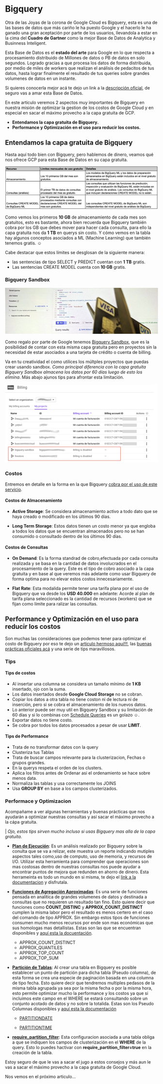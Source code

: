 # Bigquery

Otra de las Joyas de la corona de Google Cloud es Bigquery, esta es una de las bases de datos que más cariño le ha puesto Google y el hacerlo le ha ganado una gran aceptación por parte de los usuarios, llevandola a estar en la cima del **Cuadro de Gartner** como la mejor Base de Datos de Analytica y Businness Inteligent.

Esta Base de Datos es el __estado del arte__ para Google en lo que respecta a procesamiento distribuido de Millones de datos o PB de datos en solo segundos. Logrado gracias a que procesa los datos de forma distribuida, por medio de miles de workers que realizan el análisis de pedacitos de tus datos, hasta lograr finalmente el resultado de tus queries sobre grandes volumenes de datos en un instante.

Si quieres conocerla mejor acá te dejo un link a la [descripción oficial](https://cloud.google.com/bigquery/), de seguro vas a amar esta Base de Datos.

En este articulo veremos 2 aspectos muy importantes de Bigquery en nuestra misión de optimizar la gestion de los costos de Google Cloud y en especial en sacar el máximo provecho a la capa gratuita de GCP.

* __Entendamos la capa gratuita de Bigquery.__
* __Performance y Optimización en el uso para reducir los costos.__

## Entendamos la capa gratuita de Bigquery

Hasta aquí todo bien con Bigquery, pero hablemos de dinero, veamos qué nos ofrece GCP para esta Base de Datos en su capa gratuita.

![capa gratuita bigquery](/images/S01/bigquery/limits.png)

Como vemos los primeros __10 GB__ de almacenamiento de cada mes son gratuitos, esto es bastante, ahora bien recuerda que Bigquery también cobra por los GB que debes mover para hacer cada consulta, para ello la capa gratuita nos da __1 TB__ en querys sin costo.
Y cómo vemos en la tabla hay algunos conceptos asociados a ML (Machine Learning) que también tenemos gratis. ☺

Cabe destacar que estos límites se desglosan de la siguiente manera:

* las sentencias de tipo SELECT y PREDICT cuentan con __1 TB__ gratis.
* Las sentencias CREATE MODEL cuenta con __10 GB__ gratis.


### Bigquery Sandbox

![Sin tarjeta de credito](/images/S01/bigquery/portada_bigquery.png)

Como regalo por parte de Google tenemos [Bigquery Sandbox](https://cloud.google.com/bigquery/docs/sandbox), que es la posibilidad de contar con esta misma capa gratuita pero en proyectos sin la necesidad de estar asociados a una tarjeta de crédito o cuenta de billing.

Va en tu creatividad el como utilices los múltples proyectos que puedas crear usando sandbox. _Como principal diferencia con la capa gratuita Bigquery Sandbox almacena los datos por 60 días luego de esto los elimina_. Más abajo ajunos tips para afrontar esta limitación. 

![sin billing](/images/S01/bigquery/bigquery_sandbox.png)

### Costos 

Entremos en detalle en la forma en la que Bigquery [cobra por el uso de este servicio](https://cloud.google.com/bigquery/pricing).

#### Costos de Almacenamiento

* __Active Storage__: Se considera almacenamiento activo a todo dato que se haya creado o modificado en los últimos 90 días.

* __Long Term Storage__: Estos datos tienen un costo menor ya que engloba a todos los datos que se encuentran almacenados pero no se han consumido o consultado dentro de los últimos 90 días.

#### Costos de Consultas


* __On Demand__: Es la forma standrad de cobro,efectuada por cada consulta realizada y se basa en la cantidad de datos involucrados en el procesamiento de la query. Este es el tipo de cobro asociado a la capa gratuita y en base al que veremos más adelante como usar Bigquery de forma optima para no elevar estos costos innecesariamente.

* __Flat Rate__: Esta modalida permite tener una tarifa plana por el uso de Bigquery que va desde los __USD 40.000__ en adelante: Acorde al plan de tarifa plana seleccionado es la cantidad de recursos (workers) que se fijan como límite para ralizar las consultas.

## Performance y Optimización en el uso para reducir los costos

Son muchas las consideraciones que podemos tener para optimizar el costo de Bigquery por eso te dejo un [articulo hermoso aquí!!!](https://medium.com/google-cloud/bigquery-optimized-cluster-your-tables-65e2f684594b), las [buenas prácticas oficiales acá](https://cloud.google.com/bigquery/docs/best-practices-performance-compute) y una serie de tips maravillosos.

### Tips

#### Tips de costos

* Al insertar una columna se considera un tamaño mínimo de __1 KB__ insertado, ojo con la suma.
* Los datos insertados desde __Google Cloud Storage__ no se cobran.
* Copiar los datos a otra tabla no tiene coston ni de lectura ni de inserción, pero si se cobra el almacenamiento de los nuevos datos. 
* Lo anterior puede ser muy util en Bigquery Sandbox y su limitación de 60 días y si lo combinas con [Schedule Queries](TODO) es un golazo ☺.
* Exportar datos no tiene costo.
* Se cobra por todos los datos procesados a pesar de usar __LIMIT__.

#### Tips de Performance

* Trata de no transformar datos con la query
* Clusteriza tus Tablas
* Trata de buscar campos relevante para la clusterizacion, Fechas o grupos grandes.
* En la querys respeta el orden de los clusters.
* Aplica los filtros antes de Ordenar asi el ordenamiento se hace sobre menos data.
* Normaliza las tablas y usa correctamente los JOINS
* Usa __GROUP BY__ en base a los campos clusterizados.



### Performace y Optimizacion

Acompañame a ver algunas herramientas y buenas prácticas que nos ayudarán a optimizar nuestras consultas y así sacar el máximo provecho a la cápa gratuita. 

| _Ojo, estos tips sirven mucho incluso si usas Bigquery mas alla de la capa gratuita_.


* __[Plan de Ejecución](TODO)__: Es un análisis realizado por Bigquery sobre la conulta que se va a relizar, este muestra un reporte indicando mutiples aspectos tales como,uso de computo, uso de memoria, y recursos de I/O. Utilizar esta herramienta para comprender que operaciones son mas costosas dentro de nuestras consultas nos puede ayudar a encontrar puntos de mejora que redunden en ahorro de dinero.
Esta herrameinta es todo un mundo en si misma, te dejo el [link a la documentacion](TODO) y disfrutala.

* __[Funciones de Agregación Aproximadas](TODO)__: Es una serie de funciones pensada en analítica de grandes volumenes de datos y destinada a consultas que no requieren un resultado tan fino. Esto quiere decir que funciones como __COUNT_DISTINC__ y __APPROX_COUNT_DISTINCT__ cumplen la misma labor pero el resultado es menos certero en el caso del comando de tipo APPROX. Sin embargo estos tipos de funciones consumen mucho menos recursos por ende son mas económicas que sus homologas mas detallistas.
Estas son las que se encuentran disponibles y [aquí esta la docuentación](TODO).
    + APPROX_COUNT_DISTINCT
    + APPROX_QUANTILES
    + APPROX_TOP_COUNT
    + APPROX_TOP_SUM

* __[Partición de Tablas](TODO)__: Al crear una tabla en Bigquery es posible establecer un punto de partición para dicha tabla (Pseudo columna), de esta forma se crea una especie de paginación basada en una columna de tipo fecha. Esto quiere decir que tendremos multiples pedasos de la misma tabla agrupada ya sea por la misma fecha o por la misma hora, esto permite optimizar mucho la performance y los costos ya que si incluimos este campo en el WHERE se estará consultando sobre un conjunto acotado de datos y no sobre la totalida. 
Estas son los Pseudo Columnas disponibles y [aquí esta la documentación](TODO)

    + [PARTITIONDATE](https://cloud.google.com/bigquery/docs/querying-partitioned-tables?hl=es#ingestion?time_partitioned_table_pseudo_columns)

    + [PARTITIONTIME](https://cloud.google.com/bigquery/docs/querying-partitioned-tables?hl=es#ingestion?time_partitioned_table_pseudo_columns)

* __[require_partition_filter](TODO)__: Esta configuracion asociada a una tabla obliga a que se indiquen los campos de clusterización en el __WHERE__ de la query. Esto lo puedes hactivar con __require_partition_filter=true__ en la creación de la tabla.

Estoy seguro de que le vas a sacar el jugo a estos consejos y más aun le vas a sacar el máximo provecho a la capa gratuita de Google Cloud.

Nos vemos en el próximo articulo...